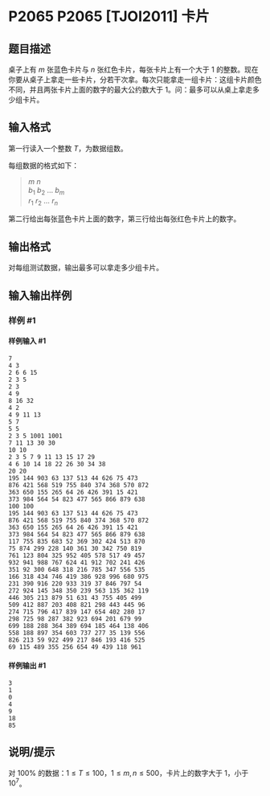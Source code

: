 # P2065 P2065 [TJOI2011] 卡片

## 题目描述

桌子上有 $m$ 张蓝色卡片与 $n$ 张红色卡片，每张卡片上有一个大于 $1$ 的整数。现在你要从桌子上拿走一些卡片，分若干次拿。每次只能拿走一组卡片：这组卡片颜色不同，并且两张卡片上面的数字的最大公约数大于 $1$。问：最多可以从桌上拿走多少组卡片。

## 输入格式

第一行读入一个整数 $T$，为数据组数。

每组数据的格式如下：

> $m\ n$  
> $b_1\ b_2\ \ldots\ b_m$  
> $r_1\ r_2\ \ldots\ r_n$  

第二行给出每张蓝色卡片上面的数字，第三行给出每张红色卡片上的数字。

## 输出格式

对每组测试数据，输出最多可以拿走多少组卡片。

## 输入输出样例

### 样例 #1

#### 样例输入 #1

```
7
4 3
2 6 6 15
2 3 5
2 3
4 9
8 16 32
4 2
4 9 11 13
5 7
5 5
2 3 5 1001 1001
7 11 13 30 30
10 10
2 3 5 7 9 11 13 15 17 29
4 6 10 14 18 22 26 30 34 38
20 20
195 144 903 63 137 513 44 626 75 473
876 421 568 519 755 840 374 368 570 872
363 650 155 265 64 26 426 391 15 421
373 984 564 54 823 477 565 866 879 638
100 100
195 144 903 63 137 513 44 626 75 473
876 421 568 519 755 840 374 368 570 872
363 650 155 265 64 26 426 391 15 421
373 984 564 54 823 477 565 866 879 638
117 755 835 683 52 369 302 424 513 870
75 874 299 228 140 361 30 342 750 819
761 123 804 325 952 405 578 517 49 457
932 941 988 767 624 41 912 702 241 426
351 92 300 648 318 216 785 347 556 535
166 318 434 746 419 386 928 996 680 975
231 390 916 220 933 319 37 846 797 54
272 924 145 348 350 239 563 135 362 119
446 305 213 879 51 631 43 755 405 499
509 412 887 203 408 821 298 443 445 96
274 715 796 417 839 147 654 402 280 17
298 725 98 287 382 923 694 201 679 99
699 188 288 364 389 694 185 464 138 406
558 188 897 354 603 737 277 35 139 556
826 213 59 922 499 217 846 193 416 525
69 115 489 355 256 654 49 439 118 961
```

#### 样例输出 #1

```
3
1
0
4
9
18
85
```

## 说明/提示

对 $100 \%$ 的数据：$1 \le T \le 100$，$1 \le m, n \le 500$，卡片上的数字大于 $1$，小于 ${10}^7$。
